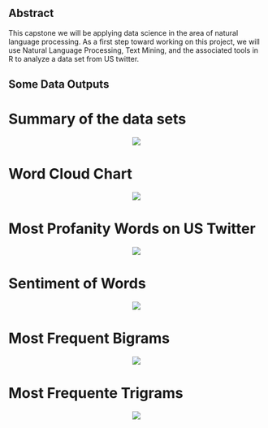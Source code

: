 ## Abstract
This capstone we will be applying data science in the area of natural language processing. As a first step toward working on this project, 
we will use Natural Language Processing, Text Mining, and the associated tools in R to analyze a data set from US twitter.

## Some Data Outputs

# Summary of the data sets
<p align="center">
  <img src="https://github.com/rcflorestal/Data-Science-Specialization/blob/main/Data-Science-Capstone/tasks/out/tab_1_summary.png">
</p>

# Word Cloud Chart
<p align="center">
  <img src="https://github.com/rcflorestal/Data-Science-Specialization/blob/main/Data-Science-Capstone/tasks/out/wordCloud.png">
</p>

# Most Profanity Words on US Twitter
<p align="center">
  <img src="https://github.com/rcflorestal/Data-Science-Specialization/blob/main/Data-Science-Capstone/tasks/out/Most_Profanity_Used.png">
</p>

# Sentiment of Words
<p align="center">
  <img src="https://github.com/rcflorestal/Data-Science-Specialization/blob/main/Data-Science-Capstone/tasks/out/SentimentChart.png">
  </p>

# Most Frequent Bigrams
<p align="center">
  <img src="https://github.com/rcflorestal/Data-Science-Specialization/blob/main/Data-Science-Capstone/tasks/out/Most_Frequent_Bigrams.png">
  </p>
  
# Most Frequente Trigrams
<p align="center">
  <img src="https://github.com/rcflorestal/Data-Science-Specialization/blob/main/Data-Science-Capstone/tasks/out/Most_Freq_trigrams.png">
  </p>
